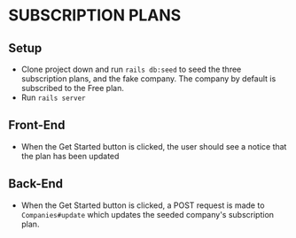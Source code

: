 # SUBSCRIPTION PLANS

## Setup
* Clone project down and run `rails db:seed` to seed the three subscription plans, and the fake company. The company by default is subscribed to the Free plan.
* Run `rails server`

## Front-End
* When the Get Started button is clicked, the user should see a notice that the plan has been updated 

## Back-End
* When the Get Started button is clicked, a POST request is made to `Companies#update` which updates the seeded company's subscription plan.

